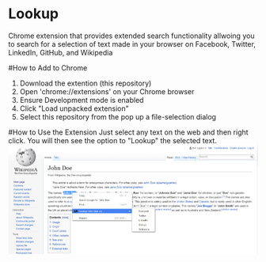# Lookup
Chrome extension that provides extended search functionality allwoing you to search for a selection of text made in your browser on Facebook, Twitter, LinkedIn, GitHub, and Wikipedia

#How to Add to Chrome
1. Download the extention (this repository)
2. Open 'chrome://extensions' on your Chrome browser
3. Ensure Development mode is enabled
4. Click "Load unpacked extension"
5. Select this repository from the pop up a file-selection dialog

#How to Use the Extension
Just select any text on the web and then right click. You will then see the option to "Lookup" the selected text. 
![alt tag](https://raw.githubusercontent.com/nav97/Lookup/master/res/screenshot.png)
